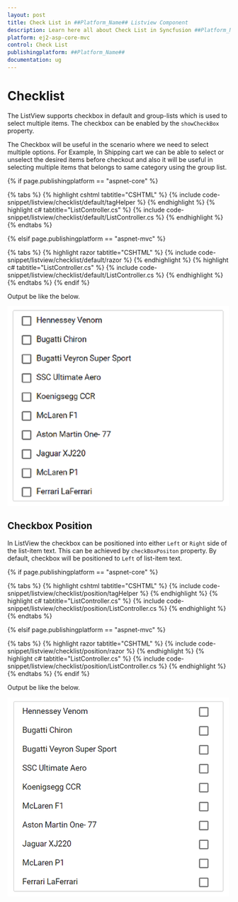 ```yaml
---
layout: post
title: Check List in ##Platform_Name## Listview Component
description: Learn here all about Check List in Syncfusion ##Platform_Name## Listview component and more.
platform: ej2-asp-core-mvc
control: Check List
publishingplatform: ##Platform_Name##
documentation: ug
---
```



# Checklist

The ListView supports checkbox in default and group-lists which is used to select multiple items.
The checkbox can be enabled by the `showCheckBox` property.

The Checkbox will be useful in the scenario where we need to select multiple options. For Example,
In Shipping cart we can be able to select or unselect the desired items before checkout and also
it will be useful in selecting multiple items that belongs to same category using the group list.

{% if page.publishingplatform == "aspnet-core" %}

{% tabs %}
{% highlight cshtml tabtitle="CSHTML" %}
{% include code-snippet/listview/checklist/default/tagHelper %}
{% endhighlight %}
{% highlight c# tabtitle="ListController.cs" %}
{% include code-snippet/listview/checklist/default/ListController.cs %}
{% endhighlight %}
{% endtabs %}

{% elsif page.publishingplatform == "aspnet-mvc" %}

{% tabs %}
{% highlight razor tabtitle="CSHTML" %}
{% include code-snippet/listview/checklist/default/razor %}
{% endhighlight %}
{% highlight c# tabtitle="ListController.cs" %}
{% include code-snippet/listview/checklist/default/ListController.cs %}
{% endhighlight %}
{% endtabs %}
{% endif %}



Output be like the below.

![ASP .NET Core ListView - CheckList Sample](./images/checklist.png)

## Checkbox Position

In ListView the checkbox can be positioned into either `Left` or `Right` side of the list-item text.
This can be achieved by `checkBoxPositon` property. By default, checkbox will be positioned to `Left` of list-item text.

{% if page.publishingplatform == "aspnet-core" %}

{% tabs %}
{% highlight cshtml tabtitle="CSHTML" %}
{% include code-snippet/listview/checklist/position/tagHelper %}
{% endhighlight %}
{% highlight c# tabtitle="ListController.cs" %}
{% include code-snippet/listview/checklist/position/ListController.cs %}
{% endhighlight %}
{% endtabs %}

{% elsif page.publishingplatform == "aspnet-mvc" %}

{% tabs %}
{% highlight razor tabtitle="CSHTML" %}
{% include code-snippet/listview/checklist/position/razor %}
{% endhighlight %}
{% highlight c# tabtitle="ListController.cs" %}
{% include code-snippet/listview/checklist/position/ListController.cs %}
{% endhighlight %}
{% endtabs %}
{% endif %}



Output be like the below.

![ASP .NET Core ListView - CheckBox Position](./images/checkbox-position.png)